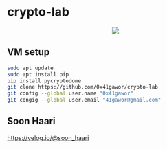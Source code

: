 # crypto-lab
<p align="center">
  <img src="https://user-images.githubusercontent.com/54957423/205957803-48d0262a-1894-4345-876b-aba16790860b.png">
</p>

## VM setup

```sh
sudo apt update
sudo apt install pip
pip install pycryptodome
git clone https://github.com/0x41gawor/crypto-lab
git config --global user.name "0x41gawor"
git congig --global user.email "41gawor@gmail.com"
```

## Soon Haari
https://velog.io/@soon_haari
